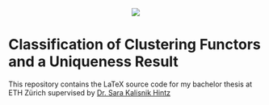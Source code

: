 
<p align="center">
  <img src="https://github.com/user-attachments/assets/85d6d9a5-b2ae-4dcf-b484-d67a3d42a162" />
</p>

# Classification of Clustering Functors and a Uniqueness Result

This repository contains the LaTeX source code for my bachelor thesis at ETH Zürich supervised by [Dr. Sara Kalisnik Hintz](https://people.math.ethz.ch/~skalisnik/)
